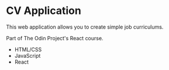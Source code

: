 # CV Application

This web application allows you to create simple job curriculums.

Part of The Odin Project's React course.

- HTML/CSS
- JavaScript
- React